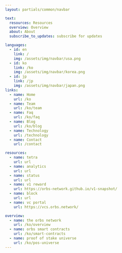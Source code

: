 ```yaml
---
layout: partials/common/navbar

text:
  resources: Resources
  overview: Overview
  about: About
  subscribe_to_updates: subscribe for updates

languages:
  - id: en
    link: /
    img: /assets/img/navbar/usa.png
  - id: ko
    link: /ko
    img: /assets/img/navbar/korea.png
  - id: jp
    link: /jp
    img: /assets/img/navbar/japan.png
links:
  - name: Home
    url: /ko
  - name: Team
    url: /ko/team
  - name: Faq
    url: /ko/faq
  - name: Blog
    url: /ko/blog
  - name: Technology
    url: /technology
  - name: Contact
    url: /contact

resources:
  - name: tetra
    url: url
  - name: analytics
    url: url
  - name: status
    url: url
  - name: v1 reward
    url: https://orbs-network.github.io/v1-snapshot/
  - name: block
    url: url
  - name: vc portal
    url: https://vcs.orbs.network/

overview:
  - name: the orbs network
    url: /ko/overview
  - name: orbs smart contracts
    url: /ko/smart-contracts
  - name: proof of stake universe
    url: /ko/pos-universe
---
```

